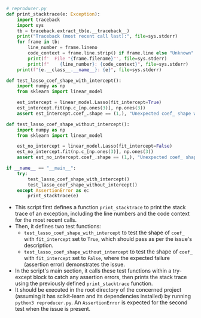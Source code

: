 ```python
# reproducer.py
def print_stacktrace(e: Exception):
    import traceback
    import sys
    tb = traceback.extract_tb(e.__traceback__)
    print("Traceback (most recent call last):", file=sys.stderr)
    for frame in tb:
        line_number = frame.lineno
        code_context = frame.line.strip() if frame.line else "Unknown"
        print(f'  File "{frame.filename}"', file=sys.stderr)
        print(f"    {line_number}: {code_context}", file=sys.stderr)
    print(f"{e.__class__.__name__}: {e}", file=sys.stderr)

def test_lasso_coef_shape_with_intercept():
    import numpy as np
    from sklearn import linear_model

    est_intercept = linear_model.Lasso(fit_intercept=True)
    est_intercept.fit(np.c_[np.ones(3)], np.ones(3))
    assert est_intercept.coef_.shape == (1,), "Unexpected coef_ shape with intercept"

def test_lasso_coef_shape_without_intercept():
    import numpy as np
    from sklearn import linear_model

    est_no_intercept = linear_model.Lasso(fit_intercept=False)
    est_no_intercept.fit(np.c_[np.ones(3)], np.ones(3))
    assert est_no_intercept.coef_.shape == (1,), "Unexpected coef_ shape without intercept"

if __name__ == "__main__":
    try:
        test_lasso_coef_shape_with_intercept()
        test_lasso_coef_shape_without_intercept()
    except AssertionError as e:
        print_stacktrace(e)
```

- This script first defines a function `print_stacktrace` to print the stack trace of an exception, including the line numbers and the code context for the most recent calls.
- Then, it defines two test functions:
  - `test_lasso_coef_shape_with_intercept` to test the shape of `coef_` with `fit_intercept` set to `True`, which should pass as per the issue's description.
  - `test_lasso_coef_shape_without_intercept` to test the shape of `coef_` with `fit_intercept` set to `False`, where the expected failure (assertion error) demonstrates the issue.
- In the script's main section, it calls these test functions within a try-except block to catch any assertion errors, then prints the stack trace using the previously defined `print_stacktrace` function.
- It should be executed in the root directory of the concerned project (assuming it has scikit-learn and its dependencies installed) by running `python3 reproducer.py`. An `AssertionError` is expected for the second test when the issue is present.